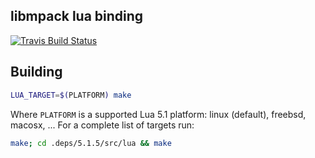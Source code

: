 ## libmpack lua binding

[![Travis Build Status](https://travis-ci.org/libmpack/libmpack-lua.svg?branch=master)](https://travis-ci.org/libmpack/libmpack-lua)

## Building

```bash
LUA_TARGET=$(PLATFORM) make
```

Where `PLATFORM` is a supported Lua 5.1 platform: linux (default), freebsd, macosx, ...
For a complete list of targets run:
```bash
make; cd .deps/5.1.5/src/lua && make
```
